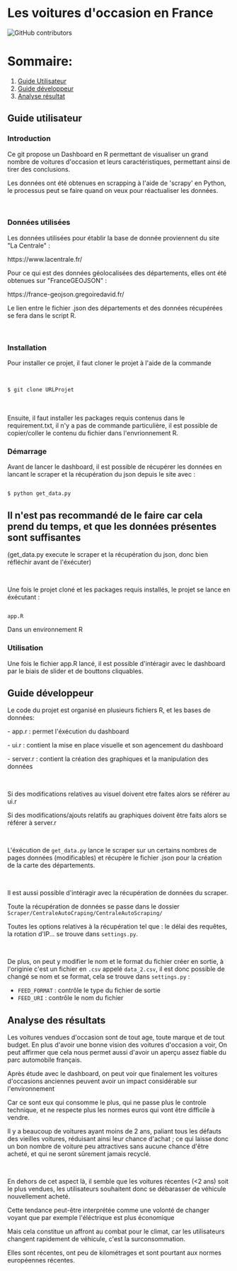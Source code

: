 # Les voitures d'occasion en France
![GitHub contributors](https://img.shields.io/github/contributors/Leralix/ProjetR?label=Contributeur)

# Sommaire:

1. [Guide Utilisateur ](#user)
2. [Guide développeur ](#dev)
3. [Analyse résultat ](#analyse)


<a name="user">

## Guide utilisateur

### Introduction
<p>Ce git propose un Dashboard en R permettant de visualiser un grand nombre de voitures d'occasion et leurs caractéristiques, permettant ainsi de tirer des conclusions. </p>
<p> Les données ont été obtenues en scrapping à l'aide de 'scrapy' en Python, le processus peut se faire quand on veux pour réactualiser les données. </p>

<br>

### Données utilisées 
<p>Les données utilisées pour établir la base de donnée proviennent du site "La Centrale" : </p><a>https://www.lacentrale.fr/ </a>
<p>Pour ce qui est des données géolocalisées des départements, elles ont été obtenues sur "FranceGEOJSON" : </p> <a> https://france-geojson.gregoiredavid.fr/ </a>
<p>Le lien entre le fichier .json des départements et des données récupérées se fera dans le script R.</p>

<br>


### Installation
<p>Pour installer ce projet, il faut cloner le projet à l'aide de la commande</p>
<br>
<code>
$ git clone URLProjet
</code>
<br>
<br>
<p>Ensuite, il faut installer les packages requis contenus dans le requirement.txt, il n'y a pas de commande particulière, il est possible de copier/coller le contenu du fichier dans l'envrionnement R.
</p>

### Démarrage
<p>Avant de lancer le dashboard, il est possible de récupérer les données en lancant le scraper et la récupération du json depuis le site avec :</p>
<code>
$ python get_data.py
</code>
<h2>Il n'est pas recommandé de le faire car cela prend du temps, et que les données présentes sont suffisantes</h2>
<p>(get_data.py execute le scraper et la récupération du json, donc bien réfléchir avant de l'éxécuter)</p>

<br>
<p>Une fois le projet cloné et les packages requis installés, le projet se lance en éxécutant :</p>
<code>
app.R
</code>
<p>Dans un environnement R</p>

### Utilisation
<p>Une fois le fichier app.R lancé, il est possible d'intéragir avec le dashboard par le biais de slider et de bouttons cliquables.</p>

<a name="dev">

## Guide développeur

<p> Le code du projet est organisé en plusieurs fichiers R, et les bases de données:</p>
<p>- app.r : permet l'éxécution du dashboard</p>
<p>- ui.r : contient la mise en place visuelle et son agencement du dashboard</p>
<p>- server.r : contient la création des graphiques et la manipulation des données</p>

<br>
<p>Si des modifications relatives au visuel doivent etre faites alors se référer au ui.r</p>
<p>Si des modifications/ajouts relatifs au graphiques doivent être faits alors se référer à server.r</p>

<br>
<p>L'éxécution de <code>get_data.py</code> lance le scraper sur un certains nombres de pages données (modificables) et récupère le fichier .json pour la création de la carte des départements.</p>


<br>
<p>Il est aussi possible d'intéragir avec la récupération de données du scraper.</p>
<p>Toute la récupération de données se passe dans le dossier <code>Scraper/CentraleAutoCraping/CentraleAutoScraping/</code></p>
<p>Toutes les options relatives à la récupération tel que : le délai des requêtes, la rotation d'IP... se trouve dans <code>settings.py</code>. </p>
<br>
<p>De plus, on peut y modifier le nom et le format du fichier créer en sortie, à l'originie c'est un fichier en <code>.csv</code> appelé <code>data_2.csv</code>, il est donc possible de changé se nom et se format, cela se trouve dans <code>settings.py</code> : </p>

<ul><li><code>FEED_FORMAT</code> : contrôle le type du fichier de sortie</li>
<li><code>FEED_URI</code> : contrôle le nom du fichier</li>
</ul>


<a name="analyse">

## Analyse des résultats
<p>Les voitures vendues d'occasion sont de tout age, toute marque et de tout budget. En plus d'avoir une bonne vision des voitures d'occasion a voir, On peut affirmer que cela nous permet aussi d'avoir un aperçu assez fiable du parc automobile français.</p>

<p>Après étude avec le dashboard, on peut voir que finalement les voitures d'occasions anciennes peuvent avoir un impact considérable sur l'environnement</p>
<p>Car ce sont eux qui consomme le plus, qui ne passe plus le controle technique, et ne respecte plus les normes euros qui vont être difficile à vendre.</p>
<p>Il y a beaucoup de voitures ayant moins de 2 ans, paliant tous les défauts des vieilles voitures, réduisant ainsi leur chance d'achat ; ce qui laisse donc un bon nombre de voiture peu attractives sans aucune chance d'être acheté, et qui ne seront sûrement jamais recyclé.</p>

<br>
<p>En dehors de cet aspect là, il semble que les voitures récentes (<2 ans) soit le plus vendues, les utilisateurs souhaitent donc se débarasser de véhicule nouvellement acheté. </p>
<p>Cette tendance peut-être interprétée comme une volonté de changer voyant que par exemple l'éléctrique est plus économique</p>
<p>Mais cela constitue un affront au combat pour le climat, car les utilisateurs changent rapidement de véhicule, c'est la surconsommation.</p>
<p>Elles sont récentes, ont peu de kilométrages et sont pourtant aux normes européennes récentes.</p>
